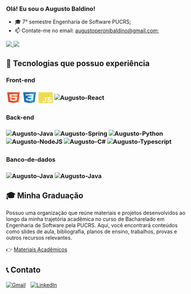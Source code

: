 ### Olá! Eu sou o Augusto Baldino!

- 🎓 7° semestre Engenharia de Software PUCRS;
- 📫 Contate-me no email: augustoperonibaldino@gmail.com;

<div>
  <a href="https://github.com/AugustoPBaldino">
    <img height="150em" src="https://github-readme-stats.vercel.app/api/?username=AugustoPBaldino&repo=github-README.md&show_icons=true&theme=dracula" />
    <img height="150em" src="https://github-readme-stats.vercel.app/api/top-langs/?username=AugustoPBaldino&layout=compact&langs_count=16&theme=dracula" />
  </a>
</div>

<h2>🧠 Tecnologias que possuo experiência</h2>

<h3>Front-end<h3/>
<div style="display: inline_block; gap: 10px; margin-top: 10px;">
  <img align="center" alt="Augusto-HTML" height="30" width="40" src="https://raw.githubusercontent.com/devicons/devicon/master/icons/html5/html5-original.svg">
  <img align="center" alt="Augusto-CSS" height="30" width="40" src="https://raw.githubusercontent.com/devicons/devicon/master/icons/css3/css3-original.svg">
  <img align="center" alt="Augusto-Js" height="30" width="40" src="https://raw.githubusercontent.com/devicons/devicon/master/icons/javascript/javascript-plain.svg">
  <img align="center" alt="Augusto-React" height="30" width="40" src="https://cdn.jsdelivr.net/gh/devicons/devicon@latest/icons/react/react-original.svg">
</div>

##

<h3>Back-end<h3/>
<div style="display: inline_block; gap: 10px; margin-top: 10px;">
 <img align="center" alt="Augusto-Java" height="30" width="40" src="https://cdn.jsdelivr.net/gh/devicons/devicon/icons/java/java-original.svg">
  <img align="center" alt="Augusto-Spring" height="30" width="40" src="https://img.icons8.com/?size=100&id=90519&format=png&color=000000">
  <img align="center" alt="Augusto-Python" height="30" width="40" src="https://img.icons8.com/?size=100&id=13441&format=png&color=000000">
  <img align="center" alt="Augusto-NodeJS" height="30" width="40" src="https://img.icons8.com/?size=100&id=hsPbhkOH4FMe&format=png&color=000000">
  <img align="center" alt="Augusto-C#" height="30" width="40" src="https://cdn.jsdelivr.net/gh/devicons/devicon@latest/icons/csharp/csharp-original.svg">
   <img align="center" alt="Augusto-Typescript" height="35" width="40" src="https://img.icons8.com/?size=100&id=uJM6fQYqDaZK&format=png&color=000000](https://cdn.jsdelivr.net/gh/devicons/devicon@latest/devicon.min.css"">
</div>

##

<h3>Banco-de-dados<h3/>
<div style="display: inline_block; gap: 10px; margin-top: 10px;">
 <img align="center" alt="Augusto-Java" height="30" width="40" src="https://img.icons8.com/?size=100&id=38561&format=png&color=000000">
  <img align="center" alt="Augusto-Java" height="30" width="40" src="https://img.icons8.com/?size=100&id=bosfpvRzNOG8&format=png&color=000000">
</div>

##

<h2>🎓 Minha Graduação </h2>

Possuo uma organização que reúne materiais e projetos desenvolvidos ao longo da minha trajetória acadêmica no curso de Bacharelado em Engenharia de Software pela PUCRS. Aqui, você encontrará conteúdos como slides de aula, bibliografia, planos de ensino, trabalhos, provas e outros recursos relevantes.

👉 [Materiais Acadêmicos](https://github.com/Augusto-Baldino-Pucrs)

<h2>📞 Contato </h2>

<div style="margin-top: 20px;">
  <a href="mailto:augustoperonibaldino@gmail.com" style="margin-right: 10px;"><img src="https://img.shields.io/badge/-Gmail-%23333?style=for-the-badge&logo=gmail&logoColor=white" target="_blank" alt="Gmail"></a>
  <a href="https://www.linkedin.com/in/augusto-baldino-730ba1248/" target="_blank"><img src="https://img.shields.io/badge/-LinkedIn-%230077B5?style=for-the-badge&logo=linkedin&logoColor=white" target="_blank" alt="LinkedIn"></a>
</div>
